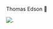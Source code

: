 Thomas Edson
🤘

![.]([https://tenor.com/pt-BR/view/walter-white-falling-fast-gif-18043850.gif](https://github.com/chps666/muitofeio1/blob/main/walter-white-falling%20(1).gif?raw=true))
